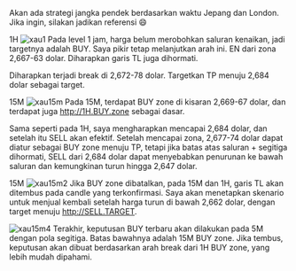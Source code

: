 Akan ada strategi jangka pendek berdasarkan waktu Jepang dan London. Jika ingin, silakan jadikan referensi 😄

1H
![xau1](https://github.com/user-attachments/assets/89c0a61a-8e25-4f1d-b42d-2fa6b68ed568)
Pada level 1 jam, harga belum merobohkan saluran kenaikan, jadi targetnya adalah BUY. Saya pikir tetap melanjutkan arah ini. EN dari zona 2,667-63 dolar. Diharapkan garis TL juga dihormati.

Diharapkan terjadi break di 2,672-78 dolar. Targetkan TP menuju 2,684 dolar sebagai target.

15M
![xau15m](https://github.com/user-attachments/assets/1fac7237-add8-4068-9fbf-98a8640346f7)
Pada 15M, terdapat BUY zone di kisaran 2,669-67 dolar, dan terdapat juga http://1H.BUY.zone sebagai dasar.

Sama seperti pada 1H, saya mengharapkan mencapai 2,684 dolar, dan setelah itu SELL akan efektif. Setelah mencapai zona, 2,677-74 dolar dapat diatur sebagai BUY zone menuju TP, tetapi jika batas atas saluran + segitiga dihormati, SELL dari 2,684 dolar dapat menyebabkan penurunan ke bawah saluran dan kemungkinan turun hingga 2,647 dolar.

15M
![xau15m2](https://github.com/user-attachments/assets/c679f81b-0e22-4db9-9cd7-f8b11f528f07)
Jika BUY zone dibatalkan, pada 15M dan 1H, garis TL akan ditembus pada candle yang terkonfirmasi. Saya akan menetapkan skenario untuk menjual kembali setelah harga turun di bawah 2,662 dolar, dengan target menuju http://SELL.TARGET.

![xau15m4](https://github.com/user-attachments/assets/d81f97e1-c31c-4c23-8f0d-e0bd4a4be492)
Terakhir, keputusan BUY terbaru akan dilakukan pada 5M dengan pola segitiga. Batas bawahnya adalah 15M BUY zone. Jika tembus, keputusan akan dibuat berdasarkan arah break dari 1H BUY zone, yang lebih mudah dipahami.
